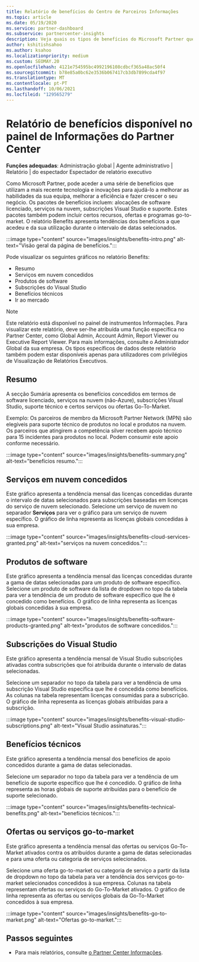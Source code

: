 ```yaml
---
title: Relatório de benefícios do Centro de Parceiros Informações
ms.topic: article
ms.date: 05/19/2020
ms.service: partner-dashboard
ms.subservice: partnercenter-insights
description: Veja quais os tipos de benefícios do Microsoft Partner que lhe foram concedidos para ajudar a crescer o seu negócio, melhorar a eficiência e melhorar as habilidades da sua equipa.
author: kshitishsahoo
ms.author: ksahoo
ms.localizationpriority: medium
ms.custom: SEOMAY.20
ms.openlocfilehash: 4121e754595bc4992196108cdbcf365a48ac50f4
ms.sourcegitcommit: b78e85a0bc62e3536b067417cb3db7899cda4f97
ms.translationtype: MT
ms.contentlocale: pt-PT
ms.lasthandoff: 10/06/2021
ms.locfileid: "129565279"
---
```

# <a name="benefits-report-available-from-the-partner-center-insights-dashboard"></a>Relatório de benefícios disponível no painel de Informações do Partner Center

**Funções adequadas**: Administração global | Agente administrativo | Relatório | do espectador Espectador de relatório executivo

Como Microsoft Partner, pode aceder a uma série de benefícios que utilizam a mais recente tecnologia e inovações para ajudá-lo a melhorar as habilidades da sua equipa, melhorar a eficiência e fazer crescer o seu negócio. Os pacotes de benefícios incluem: alocações de software licenciado, serviços na nuvem, subscrições Visual Studio e suporte. Estes pacotes também podem incluir certos recursos, ofertas e programas go-to-market. O relatório Benefits apresenta tendências dos benefícios a que acedeu e da sua utilização durante o intervalo de datas selecionados.

:::image type="content" source="images/insights/benefits-intro.png" alt-text="Visão geral da página de benefícios.":::

Pode visualizar os seguintes gráficos no relatório Benefits:

- Resumo
- Serviços em nuvem concedidos
- Produtos de software
- Subscrições do Visual Studio
- Benefícios técnicos
- Ir ao mercado

 > [!NOTE]
 > Este relatório está disponível no painel de instrumentos Informações. Para visualizar este relatório, deve ser-lhe atribuída uma função específica no Partner Center, como Global Admin, Account Admin, Report Viewer ou Executive Report Viewer. Para mais informações, consulte o Administrador Global da sua empresa. Os tipos específicos de dados deste relatório também podem estar disponíveis apenas para utilizadores com privilégios de Visualização de Relatórios Executivos.

## <a name="summary"></a>Resumo

A secção Sumária apresenta os benefícios concedidos em termos de software licenciado, serviços na nuvem (não-Azure), subscrições Visual Studio, suporte técnico e certos serviços ou ofertas Go-To-Market.

Exemplo: Os parceiros de membro da Microsoft Partner Network (MPN) são elegíveis para suporte técnico de produtos no local e produtos na nuvem. Os parceiros que atingirem a competência silver recebem apoio técnico para 15 incidentes para produtos no local. Podem consumir este apoio conforme necessário.

:::image type="content" source="images/insights/benefits-summary.png" alt-text="benefícios resumo.":::

## <a name="cloud-services-granted"></a>Serviços em nuvem concedidos

Este gráfico apresenta a tendência mensal das licenças concedidas durante o intervalo de datas selecionados para subscrições baseadas em licenças do serviço de nuvem selecionado.
Selecione um serviço de nuvem no separador **Serviços** para ver o gráfico para um serviço de nuvem específico. O gráfico de linha representa as licenças globais concedidas à sua empresa.

:::image type="content" source="images/insights/benefits-cloud-services-granted.png" alt-text="serviços na nuvem concedidos.":::

## <a name="software-products"></a>Produtos de software

Este gráfico apresenta a tendência mensal das licenças concedidas durante a gama de datas selecionadas para um produto de software específico. Selecione um produto de software da lista de dropdown no topo da tabela para ver a tendência de um produto de software específico que lhe é concedido como benefícios. O gráfico de linha representa as licenças globais concedidas à sua empresa.

:::image type="content" source="images/insights/benefits-software-products-granted.png" alt-text="produtos de software concedidos.":::

## <a name="visual-studio-subscriptions"></a>Subscrições do Visual Studio

Este gráfico apresenta a tendência mensal de Visual Studio subscrições ativadas contra subscrições que foi atribuída durante o intervalo de datas selecionadas.

Selecione um separador no topo da tabela para ver a tendência de uma subscrição Visual Studio específica que lhe é concedida como benefícios. As colunas na tabela representam licenças consumidas para a subscrição. O gráfico de linha representa as licenças globais atribuídas para a subscrição.

:::image type="content" source="images/insights/benefits-visual-studio-subscriptions.png" alt-text="Visual Studio assinaturas.":::

## <a name="technical-benefits"></a>Benefícios técnicos

Este gráfico apresenta a tendência mensal dos benefícios de apoio concedidos durante a gama de datas selecionadas.

Selecione um separador no topo da tabela para ver a tendência de um benefício de suporte específico que lhe é concedido. O gráfico de linha representa as horas globais de suporte atribuídas para o benefício de suporte selecionado.

:::image type="content" source="images/insights/benefits-technical-benefits.png" alt-text="benefícios técnicos.":::

## <a name="go-to-market-offers-or-services"></a>Ofertas ou serviços go-to-market

Este gráfico apresenta a tendência mensal das ofertas ou serviços Go-To-Market ativados contra os atribuídos durante a gama de datas selecionadas e para uma oferta ou categoria de serviços selecionados.

Selecione uma oferta go-to-market ou categoria de serviço a partir da lista de dropdown no topo da tabela para ver a tendência dos serviços go-to-market selecionados concedidos à sua empresa. Colunas na tabela representam ofertas ou serviços do Go-To-Market ativados. O gráfico de linha representa as ofertas ou serviços globais da Go-To-Market concedidos à sua empresa.

:::image type="content" source="images/insights/benefits-go-to-market.png" alt-text="Ofertas go-to-market.":::

## <a name="next-steps"></a>Passos seguintes

- Para mais relatórios, consulte [o Partner Center Informações](partner-center-insights.md).
